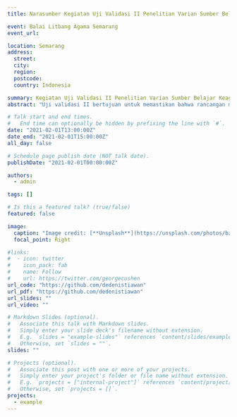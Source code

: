 ```yaml
---
title: Narasumber Kegiatan Uji Validasi II Penelitian Varian Sumber Belajar Keagamaan Moderat Siswa Madrasah Aliyah di Era Disruptif

event: Balai Litbang Agama Semarang
event_url:

location: Semarang
address:
  street:
  city:
  region:
  postcode:
  country: Indonesia

summary: Kegiatan Uji Validasi II Penelitian Varian Sumber Belajar Keagamaan Moderat Siswa Madrasah Aliyah di Era Disruptif.
abstract: "Uji validasi II bertujuan untuk memastikan bahwa rancangan model varian sumber belajar keagamaan moderat yang dikembangkan sesuai dengan kebutuhan siswa Madrasah Aliyah serta relevan dengan konteks era disruptif."

# Talk start and end times.
#   End time can optionally be hidden by prefixing the line with `#`.
date: "2021-02-01T13:00:00Z"
date_end: "2021-02-01T15:00:00Z"
all_day: false

# Schedule page publish date (NOT talk date).
publishDate: "2021-02-01T00:00:00Z"

authors:
  - admin

tags: []

# Is this a featured talk? (true/false)
featured: false

image:
  caption: "Image credit: [**Unsplash**](https://unsplash.com/photos/bzdhc5b3Bxs)"
  focal_point: Right

#links:
#  - icon: twitter
#    icon_pack: fab
#    name: Follow
#    url: https://twitter.com/georgecushen
url_code: "https://github.com/dedenistiawan"
url_pdf: "https://github.com/dedenistiawan"
url_slides: ""
url_video: ""

# Markdown Slides (optional).
#   Associate this talk with Markdown slides.
#   Simply enter your slide deck's filename without extension.
#   E.g. `slides = "example-slides"` references `content/slides/example-slides.md`.
#   Otherwise, set `slides = ""`.
slides: ""

# Projects (optional).
#   Associate this post with one or more of your projects.
#   Simply enter your project's folder or file name without extension.
#   E.g. `projects = ["internal-project"]` references `content/project/deep-learning/index.md`.
#   Otherwise, set `projects = []`.
projects:
  - example
---
```

